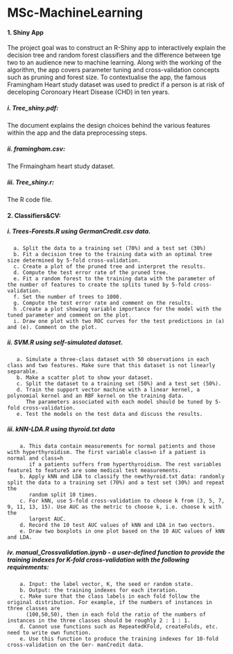 # MSc-MachineLearning

#### 1. Shiny App
The project goal was to construct an R-Shiny app to interactively explain the decision tree and random forest classifiers and the difference between tge two to an audience new to machine learning. Along with the working of the algorithm, the app covers parameter tuning and cross-validation concepts such as pruning and forest size. To contextualise the app, the famous Framingham Heart study dataset was used to predict if a person is at risk of deceloping Coronoary Heart Disease (CHD) in ten years.

##### i. Tree_shiny.pdf:
The document explains the design choices behind the various features within the app and the data preprocessing steps.
##### ii. framingham.csv:
The Frmaingham heart study dataset.
##### iii. Tree_shiny.r:
The R code file.

#### 2. Classifiers&CV:
##### i. Trees-Forests.R using GermanCredit.csv data. 
      a. Split the data to a training set (70%) and a test set (30%)
      b. Fit a decision tree to the training data with an optimal tree size determined by 5-fold cross-validation. 
      c. Create a plot of the pruned tree and interpret the results. 
      d. Compute the test error rate of the pruned tree.
      e. Fit a random forest to the training data with the parameter of the number of features to create the splits tuned by 5-fold cross-validation. 
      f. Set the number of trees to 1000. 
      g. Compute the test error rate and comment on the results. 
      h .Create a plot showing variable importance for the model with the tuned parameter and comment on the plot.
      i. Draw one plot with two ROC curves for the test predictions in (a) and (e). Comment on the plot.
##### ii. SVM.R using self-simulated dataset.
       a. Simulate a three-class dataset with 50 observations in each class and two features. Make sure that this dataset is not linearly separable.
       b. Make a scatter plot to show your dataset. 
       c. Split the dataset to a training set (50%) and a test set (50%). 
       d. Train the support vector machine with a linear kernel, a polynomial kernel and an RBF kernel on the training data. 
          The parameters associated with each model should be tuned by 5-fold cross-validation. 
       e. Test the models on the test data and discuss the results.
##### iii. kNN-LDA.R using thyroid.txt data
        a. This data contain measurements for normal patients and those with hyperthyroidism. The first variable class=n if a patient is normal and class=h
           if a patients suffers from hyperthyroidism. The rest variables feature1 to feature5 are some medical test measurements.
        b. Apply kNN and LDA to classify the newthyroid.txt data: randomly split the data to a training set (70%) and a test set (30%) and repeat the
           random split 10 times.
        c. For kNN, use 5-fold cross-validation to choose k from (3, 5, 7, 9, 11, 13, 15). Use AUC as the metric to choose k, i.e. choose k with the
           largest AUC.
        d. Record the 10 test AUC values of kNN and LDA in two vectors.
        e. Draw two boxplots in one plot based on the 10 AUC values of kNN and LDA.
##### iv. manual_Crossvalidation.ipynb - a user-defined function to provide the training indexes for K-fold cross-validation with the following requirements:
        a. Input: the label vector, K, the seed or random state.
        b. Output: the training indexes for each iteration.
        c. Make sure that the class labels in each fold follow the original distribution. For example, if the numbers of instances in three classes are
          (100,50,50), then in each fold the ratio of the numbers of instances in the three classes should be roughly 2 : 1 : 1.
        d. Cannot use functions such as RepeatedKFold, createFolds, etc. need to write own function.
        e. Use this function to produce the training indexes for 10-fold cross-validation on the Ger- manCredit data.



      
